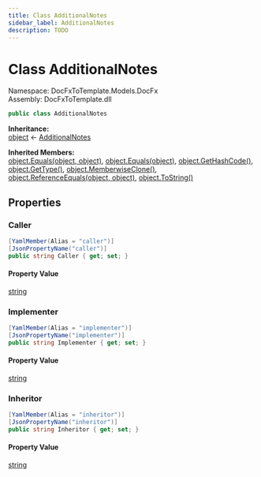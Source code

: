 ```yaml
---
title: Class AdditionalNotes
sidebar_label: AdditionalNotes
description: TODO
---
```


# Class AdditionalNotes
Namespace: DocFxToTemplate.Models.DocFx   
Assembly: DocFxToTemplate.dll
    
   

```csharp title="T:\Projekty\DocFxToTemplate\src\DocFxToTemplate\Models\DocFx\AdditionalNotes.cs#9" 
public class AdditionalNotes
```

**Inheritance:**   
[object](https://learn.microsoft.com/dotnet/api/system.object) &lt;- 
[AdditionalNotes](../DocFxToTemplate.Models.DocFx/AdditionalNotes)   

**Inherited Members:**   
[object.Equals(object, object)](https://learn.microsoft.com/dotnet/api/system.object.equals#system-object-equals(system-object-system-object)), [object.Equals(object)](https://learn.microsoft.com/dotnet/api/system.object.equals#system-object-equals(system-object)), [object.GetHashCode()](https://learn.microsoft.com/dotnet/api/system.object.gethashcode), [object.GetType()](https://learn.microsoft.com/dotnet/api/system.object.gettype), [object.MemberwiseClone()](https://learn.microsoft.com/dotnet/api/system.object.memberwiseclone), [object.ReferenceEquals(object, object)](https://learn.microsoft.com/dotnet/api/system.object.referenceequals), [object.ToString()](https://learn.microsoft.com/dotnet/api/system.object.tostring)   

   

## Properties
### Caller
   
            
```csharp title="T:\Projekty\DocFxToTemplate\src\DocFxToTemplate\Models\DocFx\AdditionalNotes.cs#11"
[YamlMember(Alias = "caller")]
[JsonPropertyName("caller")]
public string Caller { get; set; }
```   

#### Property Value
[string](https://learn.microsoft.com/dotnet/api/system.string)   
   
### Implementer
   
            
```csharp title="T:\Projekty\DocFxToTemplate\src\DocFxToTemplate\Models\DocFx\AdditionalNotes.cs#16"
[YamlMember(Alias = "implementer")]
[JsonPropertyName("implementer")]
public string Implementer { get; set; }
```   

#### Property Value
[string](https://learn.microsoft.com/dotnet/api/system.string)   
   
### Inheritor
   
            
```csharp title="T:\Projekty\DocFxToTemplate\src\DocFxToTemplate\Models\DocFx\AdditionalNotes.cs#21"
[YamlMember(Alias = "inheritor")]
[JsonPropertyName("inheritor")]
public string Inheritor { get; set; }
```   

#### Property Value
[string](https://learn.microsoft.com/dotnet/api/system.string)   
   
   

   

   

   

   

   